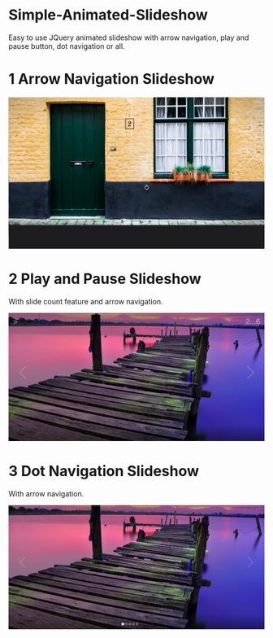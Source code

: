 # Simple-Animated-Slideshow

Easy to use JQuery animated slideshow with  arrow navigation, play and pause button, dot navigation or all.

# 1 Arrow Navigation Slideshow
![ScreenShot](/arrowNav.png)

# 2 Play and Pause Slideshow
With slide count feature and arrow navigation.

![ScreenShot](/playAndpause.png)

# 3 Dot Navigation Slideshow
With arrow navigation.

![ScreenShot](/dotNav.png)
